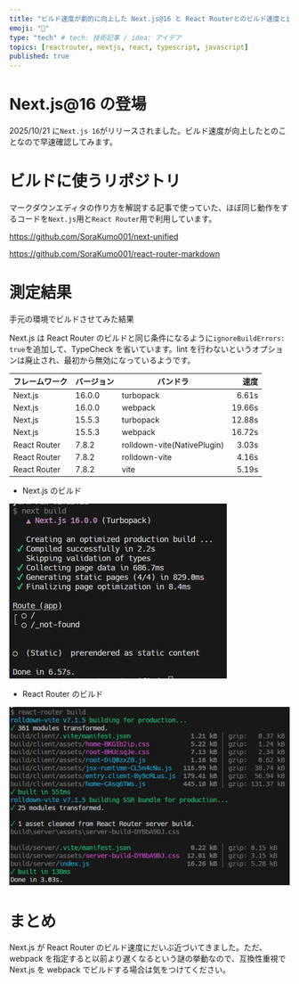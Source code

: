 ```yaml
---
title: "ビルド速度が劇的に向上した Next.js@16 と React Routerとのビルド速度と比較する"
emoji: "🔖"
type: "tech" # tech: 技術記事 / idea: アイデア
topics: [reactrouter, nextjs, react, typescript, javascript]
published: true
---
```


# Next.js@16 の登場

2025/10/21 に`Next.js 16`がリリースされました。ビルド速度が向上したとのことなので早速確認してみます。

# ビルドに使うリポジトリ

マークダウンエディタの作り方を解説する記事で使っていた、ほぼ同じ動作をするコードを`Next.js`用と`React Router`用で利用しています。

https://github.com/SoraKumo001/next-unified

https://github.com/SoraKumo001/react-router-markdown

# 測定結果

手元の環境でビルドさせてみた結果

Next.js は React Router のビルドと同じ条件になるように`ignoreBuildErrors: true`を追加して、TypeCheck を省いています。lint を行わないというオプションは廃止され、最初から無効になっているようです。

| フレームワーク | バージョン | バンドラ                    |   速度 |
| -------------- | ---------- | --------------------------- | -----: |
| Next.js        | 16.0.0     | turbopack                   |  6.61s |
| Next.js        | 16.0.0     | webpack                     | 19.66s |
| Next.js        | 15.5.3     | turbopack                   | 12.88s |
| Next.js        | 15.5.3     | webpack                     | 16.72s |
| React Router   | 7.8.2      | rolldown-vite(NativePlugin) |  3.03s |
| React Router   | 7.8.2      | rolldown-vite               |  4.16s |
| React Router   | 7.8.2      | vite                        |  5.19s |

- Next.js のビルド

![](/images/react-router-next-build-speed/2025-10-23-19-38-44.png)

- React Router のビルド

![](/images/react-router-next-build-speed/2025-09-13-15-07-13.png)

# まとめ

Next.js が React Router のビルド速度にだいぶ近づいてきました。ただ、webpack を指定すると以前より遅くなるという謎の挙動なので、互換性重視で Next.js を webpack でビルドする場合は気をつけてください。
